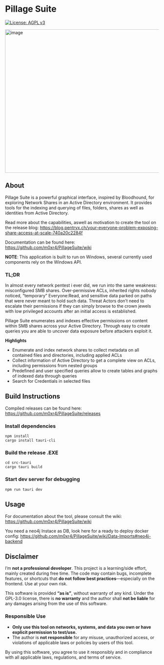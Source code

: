 # Pillage Suite

[![License: AGPL v3](https://img.shields.io/badge/License-GPL%20v3-blue.svg)](LICENSE)

<img width="800" height="470" alt="image" src="https://github.com/user-attachments/assets/0a7dc93c-14db-47ee-a458-967a41bafd35" />


## About
Pillage Suite is a powerful graphical interface, inspired by Bloodhound, for exploring Network Shares in an Active Directory environment.
It provides tools for the indexing and querying of files, folders, shares as well as identities from Active Directory. 

Read more about the capabilities, aswell as motivation to create the tool on the release blog: https://blog.pentryx.ch/your-everyone-problem-exposing-share-access-at-scale-740a20c2284f

Documentation can be found here: https://github.com/m0xr4/PillageSuite/wiki

**NOTE**: This application is built to run on Windows, several currently used components rely on the Windows API.

### TL;DR
In almost every network pentest i ever did, we run into the same weakness: misconfigured SMB shares. Over-permissive ACLs, inherited rights nobody noticed, “temporary” Everyone:Read, and sensitive data parked on paths that were never meant to hold such data. Threat Actors don’t need to escalate their permissions if they can simply browse to the crown jewels with low privileged accounts after an initial access is established.

Pillage Suite enumerates and indexes effective permissions on content within SMB shares across your Active Directory. Through easy to create queries you are able to uncover data exposure before attackers exploit it.

**Highlights**
- Enumerate and index network shares to collect metadata on all contained files and directories, including applied ACLs
- Collect information of Active Directory to get a complete view on ACLs, including permissions from nested groups
- Predefined and user specified queries allow to create tables and graphs of indexed data through queries
- Search for Credentials in selected files


## Build Instructions
Compiled releases can be found here: https://github.com/m0xr4/PillageSuite/releases

### Install dependencies
  ```
npm install
cargo install tauri-cli
```
### Build the release .EXE
```
cd src-tauri
cargo tauri build
```
### Start dev server for debugging
```
npm run tauri dev
```

## Usage
For documentation about the tool, please consult the wiki: https://github.com/m0xr4/PillageSuite/wiki

You need a neo4j Instace as DB, look here for a ready to deploy docker config: https://github.com/m0xr4/PillageSuite/wiki/Data-Imports#neo4j-backend


## Disclaimer

I’m **not a professional developer**. This project is a learning/side effort, mainly created during free time. The code may contain bugs, incomplete features, or shortcuts that **do not follow best practices**—especially on the frontend. Use at your own risk.

This software is provided **“as is”**, without warranty of any kind. Under the GPL-3.0 license, there is **no warranty** and the author shall **not be liable** for any damages arising from the use of this software.

### Responsible Use
- **Only use this tool on networks, systems, and data you own or have explicit permission to test/use.**
- The author is **not responsible** for any misuse, unauthorized access, or violations of applicable laws or policies by users of this tool.

By using this software, you agree to use it responsibly and in compliance with all applicable laws, regulations, and terms of service.
